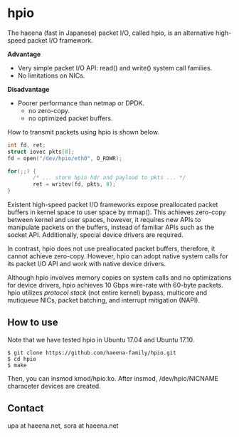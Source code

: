 
hpio
====

The haeena (fast in Japanese) packet I/O, called hpio, is an
alternative high-speed packet I/O framework.

**Advantage**
- Very simple packet I/O API: read() and write() system call families.
- No limitations on NICs.

**Disadvantage**
- Poorer performance than netmap or DPDK.
    - no zero-copy.
    - no optimized packet buffers.



How to transmit packets using hpio is shown below.

```c
int fd, ret;
struct iovec pkts[8];
fd = open("/dev/hpio/eth0", O_RDWR);

for(;;) {
        /* ... store hpio hdr and payload to pkts ... */
        ret = writev(fd, pkts, 8);
}
```


Existent high-speed packet I/O frameworks expose preallocated packet
buffers in kernel space to user space by mmap(). This achieves
zero-copy between kernel and user spaces, however, it requires new
APIs to manipulate packets on the buffers, instead of familiar APIs
such as the socket API. Additionally, special device drivers are
required.


In contrast, hpio does not use preallocated packet buffers, therefore,
it cannot achieve zero-copy. However, hpio can adopt native system
calls for its packet I/O API and work with native device drivers.


Although hpio involves memory copies on system calls and no
optimizations for device drivers, hpio achieves 10 Gbps wire-rate with
60-byte packets. hpio utilizes *protocol stack* (not entire kernel)
bypass, multicore and mutiqueue NICs, packet batching, and interrupt
mitigation (NAPI).


## How to use

Note that we have tested hpio in Ubuntu 17.04 and Ubuntu 17.10.

```shell-session
$ git clone https://github.com/haeena-family/hpio.git
$ cd hpio
$ make
```

Then, you can insmod kmod/hpio.ko. After insmod, /dev/hpio/NICNAME
characeter devices are created. 




## Contact

upa at haeena.net, sora at haeena.net